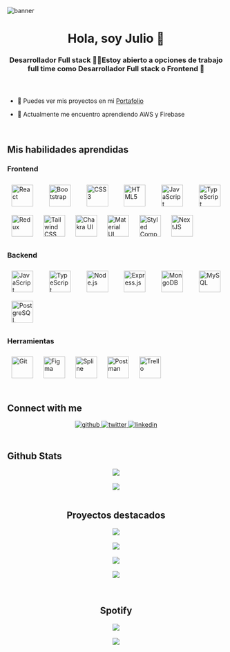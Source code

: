
![banner](https://user-images.githubusercontent.com/92033293/160144431-b8956841-82f9-419f-9b08-61824da01dc9.png)
<header>
   <h1 align="center">Hola, soy Julio 👋</h1> 
   <h3 align="center">Desarrollador Full stack 👨‍💻Estoy abierto a opciones de trabajo full time como Desarrollador Full stack o Frontend 🚀   </h3>
 </header> 

- 🔭 Puedes ver mis proyectos en mi [Portafolio](https://portfolio-julio-humere.vercel.app)  
  

- 🌱 Actualmente me encuentro aprendiendo AWS y Firebase  
  

<br/>  


## Mis habilidades aprendidas  


### Frontend  
<div align="justify" width="100%">  
<a href="https://reactjs.org/" target="_blank"><img style="margin: 10px" src="https://profilinator.rishav.dev/skills-assets/react-original-wordmark.svg" alt="React" height="50" /></a>  
<a href="https://getbootstrap.com/docs/3.4/javascript/" target="_blank"><img style="margin: 10px" src="https://profilinator.rishav.dev/skills-assets/bootstrap-plain.svg" alt="Bootstrap" height="50" /></a>  
<a href="https://www.w3schools.com/css/" target="_blank"><img style="margin: 10px" src="https://profilinator.rishav.dev/skills-assets/css3-original-wordmark.svg" alt="CSS3" height="50" /></a>  
<a href="https://en.wikipedia.org/wiki/HTML5" target="_blank"><img style="margin: 10px" src="https://profilinator.rishav.dev/skills-assets/html5-original-wordmark.svg" alt="HTML5" height="50" /></a>  
<a href="https://www.javascript.com/" target="_blank"><img style="margin: 10px" src="https://profilinator.rishav.dev/skills-assets/javascript-original.svg" alt="JavaScript" height="50" /></a>  
<a href="https://www.typescriptlang.org/" target="_blank"><img style="margin: 10px" src="https://profilinator.rishav.dev/skills-assets/typescript-original.svg" alt="TypeScript" height="50" /></a>  
<a href="https://redux.js.org/" target="_blank"><img style="margin: 10px" src="https://profilinator.rishav.dev/skills-assets/redux-original.svg" alt="Redux" height="50" /></a>  
<a href="https://www.tailwindcss.com/" target="_blank"><img style="margin: 10px" src="https://profilinator.rishav.dev/skills-assets/tailwindcss.svg" alt="Tailwind CSS" height="50" /></a>  
<a href="https://chakra-ui.com/" target="_blank"><img style="margin: 10px" src="https://profilinator.rishav.dev/skills-assets/chakraui.png" alt="Chakra UI" height="50" /></a>  
<a href="https://mui.com/" target="_blank"><img style="margin: 10px" src="https://profilinator.rishav.dev/skills-assets/mui.png" alt="Material UI" height="50" /></a>  
<a href="https://styled-components.com/" target="_blank"><img style="margin: 10px" src="https://profilinator.rishav.dev/skills-assets/styled-components.png" alt="Styled Components" height="50" /></a>  
<a href="https://nextjs.org/" target="_blank"><img style="margin: 10px" src="https://profilinator.rishav.dev/skills-assets/nextjs.png" alt="NextJS" height="50" /></a>  
</div>

</td><td valign="top" width="33%">



### Backend  
<div align="justify" width="100%">  
<a href="https://www.javascript.com/" target="_blank"><img style="margin: 10px" src="https://profilinator.rishav.dev/skills-assets/javascript-original.svg" alt="JavaScript" height="50" /></a>  
<a href="https://www.typescriptlang.org/" target="_blank"><img style="margin: 10px" src="https://profilinator.rishav.dev/skills-assets/typescript-original.svg" alt="TypeScript" height="50" /></a>  
<a href="https://nodejs.org/" target="_blank"><img style="margin: 10px" src="https://profilinator.rishav.dev/skills-assets/nodejs-original-wordmark.svg" alt="Node.js" height="50" /></a>  
<a href="https://expressjs.com/" target="_blank"><img style="margin: 10px" src="https://profilinator.rishav.dev/skills-assets/express-original-wordmark.svg" alt="Express.js" height="50" /></a>  
<a href="https://www.mongodb.com/" target="_blank"><img style="margin: 10px" src="https://profilinator.rishav.dev/skills-assets/mongodb-original-wordmark.svg" alt="MongoDB" height="50" /></a>  
<a href="https://www.mysql.com/" target="_blank"><img style="margin: 10px" src="https://profilinator.rishav.dev/skills-assets/mysql-original-wordmark.svg" alt="MySQL" height="50" /></a>  
<a href="https://www.postgresql.org/" target="_blank"><img style="margin: 10px" src="https://profilinator.rishav.dev/skills-assets/postgresql-original-wordmark.svg" alt="PostgreSQL" height="50" /></a>  
</div>

</td><td valign="top" width="33%">



### Herramientas  
<div align="justify" width="100%">  
<a href="https://github.com/" target="_blank"><img style="margin: 10px" src="https://profilinator.rishav.dev/skills-assets/git-scm-icon.svg" alt="Git" height="50" /></a>  
<a href="https://www.figma.com/" target="_blank"><img style="margin: 10px" src="https://profilinator.rishav.dev/skills-assets/figma-icon.svg" alt="Figma" height="50" /></a>
<a href="https://spline.design" target="_blank"><img style="margin: 10px" src="https://res.cloudinary.com/dann9ji59/image/upload/v1678108483/Portfolio/Iconos/Otros/Spline_lawmsx.png" alt="Spline" height="50" /></a> 
<a href="https://www.postman.com" target="_blank"><img style="margin: 10px" src="https://res.cloudinary.com/dann9ji59/image/upload/v1677860198/Portfolio/Iconos/Otros/postman_zswwjz.png" alt="Postman" height="50" /></a> 
<a href="trello.com" target="_blank"><img style="margin: 10px" src="https://res.cloudinary.com/dann9ji59/image/upload/v1677165415/Portfolio/Iconos/Otros/Trello_icon-icons.com_66775_upveyr.png" alt="Trello" height="50" /></a>  
</div>


<br/>  


## Connect with me  
<div align="center">
<a href="https://github.com/julihumere" target="_blank">
<img src=https://img.shields.io/badge/github-%2324292e.svg?&style=for-the-badge&logo=github&logoColor=white alt=github style="margin-bottom: 5px;" />
</a>
<a href="https://twitter.com/julihumere" target="_blank">
<img src=https://img.shields.io/badge/twitter-%2300acee.svg?&style=for-the-badge&logo=twitter&logoColor=white alt=twitter style="margin-bottom: 5px;" />
</a>
<a href="https://linkedin.com/in/juli-humere" target="_blank">
<img src=https://img.shields.io/badge/linkedin-%231E77B5.svg?&style=for-the-badge&logo=linkedin&logoColor=white alt=linkedin style="margin-bottom: 5px;" />
</a>  
</div>  
  

<br/>  


## Github Stats  
<div align="center"><img src="https://github-readme-stats.vercel.app/api?username=julihumere&show_icons=true&theme=cobalt" align="center" /></div>  
 
</br>


<div align="center"><img src="https://github-readme-stats.vercel.app/api/top-langs/?username=julihumere" align="center" /><div>

<br/>  
   
## Proyectos destacados
 

<div align="center"><img src="https://github-readme-stats.vercel.app/api/pin/?username=julihumere&repo=PI-Countries" align="center" /><div>
   
   </br>
   
<div align="center"><img src="https://github-readme-stats.vercel.app/api/pin/?username=julihumere&repo=PI_Food" align="center" /><div>
   
   </br>

<div align="center"><img src="https://github-readme-stats.vercel.app/api/pin/?username=julihumere&repo=budgetAdmin" align="center" /><div>
   
   </br>
         
<div align="center"><img src="https://github-readme-stats.vercel.app/api/pin/?username=julihumere&repo=portfolio-Julio-Humere" align="center" /><div>
   
   </br>
   
</br>


## Spotify 
<div align="center"><img src="https://spotify-github-profile.vercel.app/api/view?uid=julihumere&cover_image=true&theme=default&show_offline=false&background_color=121212&interchange=false&bar_color=53b14f&bar_color_cover=false" /></div>  

<br/>  

<div align="center">
<img src="https://komarev.com/ghpvc/?username=julihumere&&style=flat-square" align="center" />
</div>  
  

<br/>  


<br />
